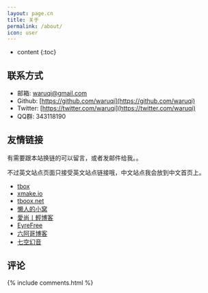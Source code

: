 ```yaml
---
layout: page.cn
title: 关于
permalink: /about/
icon: user
---
```


* content
{:toc}

## 联系方式

* 邮箱: [waruqi@gmail.com](waruqi@gmail.com)
* Github: [https://github.com/waruqi](https://github.com/waruqi)
* Twitter: [https://twitter.com/waruqi](https://twitter.com/waruqi)
* QQ群: 343118190

## 友情链接

有需要跟本站换链的可以留言，或者发邮件给我。。

不过英文站点页面只接受英文站点链接哦，中文站点我会放到中文首页上。

* [tbox](http://github.com/waruqi/tbox)
* [xmake.io](http://www.xmake.io/cn)
* [tboox.net](http://www.tboox.net/cn)
* [懒人的小窝](http://www.suppore.cn)
* [愛尚丨輕博客](http://crackerme.github.io/)
* [EyreFree](http://www.eyrefree.org)
* [六阿哥博客](https://blog.6ag.cn)
* [七空幻音](http://www.acgxt.com)


## 评论

{% include comments.html %}
